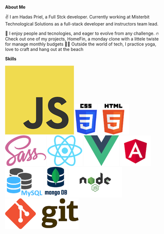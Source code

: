 **About Me**

✌️ I am Hadas Priel, a Full Stck developer.
Currently working at Misterbit Technological Solutions as a full-stack developer and instructors team lead.

👥 I enjoy people and tecnologies, and eager to evolve from any challenge.
🔥 Check out one of my projects, HomeFin, a monday clone with a littele twiste for manage monthly budgets
🧘‍♀️ Outside the world of tech, I practice yoga, love to craft and hang out at the beach


 **Skills**

<img src="./img/js.png"  >
<img src="./img/css.png" height="100" display="inline-block" >
<img src="./img/html.png" height="100" display="inline-block" >
<img src="./img/sass.png" height="100" display="inline-block" >
<img src="./img/react.png" height="100" display="inline-block" >
<img src="./img/vue.png" height="100" display="inline-block" >
<img src="./img/angular.png" height="100" display="inline-block" >
<img src="./img/mysql.png" height="100" display="inline-block" >
<img src="./img/mongodb.png" height="100" display="inline-block" >
<img src="./img/nodejs.png" height="100" display="inline-block" >
<img src="./img/git.png" height="100" display="inline-block" >

<!-- <style>

    img{
        height: 100;
        display: inline-block;
    }
</style> -->
